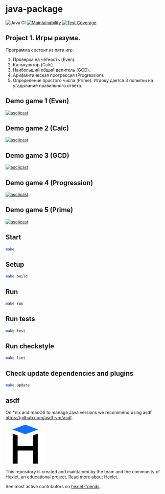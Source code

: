 # java-package

![Java CI](https://github.com/hexlet-boilerplates/java-package/workflows/Java%20CI/badge.svg)
[![Maintainability](https://api.codeclimate.com/v1/badges/bc953fb0ab378995dab3/maintainability)](https://codeclimate.com/github/hexlet-boilerplates/java-package/maintainability)
[![Test Coverage](https://api.codeclimate.com/v1/badges/bc953fb0ab378995dab3/test_coverage)](https://codeclimate.com/github/hexlet-boilerplates/java-package/test_coverage)

## Project 1. Игры разума.
Программа состоит из пяти игр:
1. Проверка на четность (Even).
2. Калькулятор (Calc).
3. Наибольший общий делитель (GCD).
4. Арифмитическая прогрессия (Progression).
5. Определение простого числа (Prime).
Игроку дается 3 попытки на угадывание правильного ответа.

## Demo game 1 (Even)
[![asciicast](https://asciinema.org/a/86XWGF8QnV6ljcBi5Rr1vnd79.svg)](https://asciinema.org/a/86XWGF8QnV6ljcBi5Rr1vnd79)

## Demo game 2 (Calc)
[![asciicast](https://asciinema.org/a/RqE9BLsSyU8xjrLJDiyuWuhR3.svg)](https://asciinema.org/a/RqE9BLsSyU8xjrLJDiyuWuhR3)

## Demo game 3 (GCD)
[![asciicast](https://asciinema.org/a/fhW6TXdY88HsXBKqvg3rZtJ0r.svg)](https://asciinema.org/a/fhW6TXdY88HsXBKqvg3rZtJ0r)

## Demo game 4 (Progression)
[![asciicast](https://asciinema.org/a/6msw2x9w8f2WZvOnPH3nws0CU.svg)](https://asciinema.org/a/6msw2x9w8f2WZvOnPH3nws0CU)

## Demo game 5 (Prime)
[![asciicast](https://asciinema.org/a/BxEF60dMDIBRaiXwDvURUyQI8.svg)](https://asciinema.org/a/BxEF60dMDIBRaiXwDvURUyQI8)

## Start

```bash
make
```

## Setup

```bash
make build
```

## Run

```bash
make run
```

## Run tests

```bash
make test
```

## Run checkstyle

```bash
make lint
```

## Check update dependencies and plugins

```bash
make update
```

## asdf

On *nix and macOS to manage Java versions we recommend using asdf https://github.com/asdf-vm/asdf.

[![Hexlet Ltd. logo](https://raw.githubusercontent.com/Hexlet/assets/master/images/hexlet_logo128.png)](https://hexlet.io/?utm_source=github&utm_medium=link&utm_campaign=java-package)

This repository is created and maintained by the team and the community of Hexlet, an educational project. [Read more about Hexlet](https://hexlet.io/?utm_source=github&utm_medium=link&utm_campaign=java-package).

See most active contributors on [hexlet-friends](https://friends.hexlet.io/).